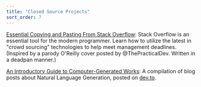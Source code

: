 ```yaml
---
title: "Closed Source Projects"
sort_order: 7
---
```

<p><a href="https://tra38.gitbooks.io/essential-copying-and-pasting-from-stack-overflow/content/">Essential Copying and Pasting From Stack Overflow</a>: Stack Overflow is an essential tool for the modern programmer. Learn how to utilize the latest in "crowd sourcing" technologies to help meet management deadlines. (Inspired by a parody O'Reilly cover posted by  @ThePracticalDev. Written in a deadpan manner.)</p>
<p><a href="https://www.gitbook.com/book/tra38/procedurally-generated-narratives/details">An Introductory Guide to Computer-Generated Works</a>: A compilation of blog posts about Natural Language Generation, posted on <a href="https://dev.to">dev.to</a>.</p>